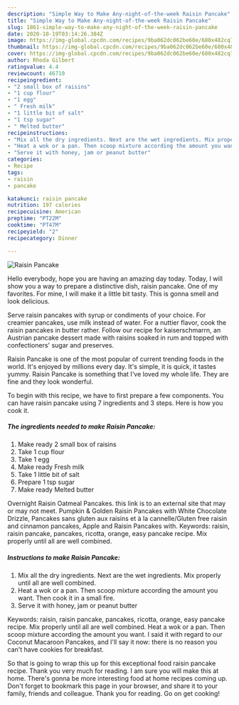 ```yaml
---
description: "Simple Way to Make Any-night-of-the-week Raisin Pancake"
title: "Simple Way to Make Any-night-of-the-week Raisin Pancake"
slug: 1861-simple-way-to-make-any-night-of-the-week-raisin-pancake
date: 2020-10-19T03:14:26.384Z
image: https://img-global.cpcdn.com/recipes/9ba062dc062be60e/680x482cq70/raisin-pancake-recipe-main-photo.jpg
thumbnail: https://img-global.cpcdn.com/recipes/9ba062dc062be60e/680x482cq70/raisin-pancake-recipe-main-photo.jpg
cover: https://img-global.cpcdn.com/recipes/9ba062dc062be60e/680x482cq70/raisin-pancake-recipe-main-photo.jpg
author: Rhoda Gilbert
ratingvalue: 4.4
reviewcount: 46710
recipeingredient:
- "2 small box of raisins"
- "1 cup flour"
- "1 egg"
- " Fresh milk"
- "1 little bit of salt"
- "1 tsp sugar"
- " Melted butter"
recipeinstructions:
- "Mix all the dry ingredients. Next are the wet ingredients. Mix properly until all are well combined."
- "Heat a wok or a pan. Then scoop mixture according the amount you want. Then cook it in a small fire."
- "Serve it with honey, jam or peanut butter"
categories:
- Recipe
tags:
- raisin
- pancake

katakunci: raisin pancake 
nutrition: 197 calories
recipecuisine: American
preptime: "PT22M"
cooktime: "PT47M"
recipeyield: "2"
recipecategory: Dinner

---
```



![Raisin Pancake](https://img-global.cpcdn.com/recipes/9ba062dc062be60e/680x482cq70/raisin-pancake-recipe-main-photo.jpg)

Hello everybody, hope you are having an amazing day today. Today, I will show you a way to prepare a distinctive dish, raisin pancake. One of my favorites. For mine, I will make it a little bit tasty. This is gonna smell and look delicious.

Serve raisin pancakes with syrup or condiments of your choice. For creamier pancakes, use milk instead of water. For a nuttier flavor, cook the raisin pancakes in butter rather. Follow our recipe for kaiserschmarrn, an Austrian pancake dessert made with raisins soaked in rum and topped with confectioners&#39; sugar and preserves.

Raisin Pancake is one of the most popular of current trending foods in the world. It's enjoyed by millions every day. It's simple, it is quick, it tastes yummy. Raisin Pancake is something that I've loved my whole life. They are fine and they look wonderful.


To begin with this recipe, we have to first prepare a few components. You can have raisin pancake using 7 ingredients and 3 steps. Here is how you cook it.

<!--inarticleads1-->

##### The ingredients needed to make Raisin Pancake:

1. Make ready 2 small box of raisins
1. Take 1 cup flour
1. Take 1 egg
1. Make ready  Fresh milk
1. Take 1 little bit of salt
1. Prepare 1 tsp sugar
1. Make ready  Melted butter


Overnight Raisin Oatmeal Pancakes. this link is to an external site that may or may not meet. Pumpkin &amp; Golden Raisin Pancakes with White Chocolate Drizzle, Pancakes sans gluten aux raisins et à la cannelle/Gluten free raisin and cinnamon pancakes, Apple and Raisin Pancakes with. Keywords: raisin, raisin pancake, pancakes, ricotta, orange, easy pancake recipe. Mix properly until all are well combined. 

<!--inarticleads2-->

##### Instructions to make Raisin Pancake:

1. Mix all the dry ingredients. Next are the wet ingredients. Mix properly until all are well combined.
1. Heat a wok or a pan. Then scoop mixture according the amount you want. Then cook it in a small fire.
1. Serve it with honey, jam or peanut butter


Keywords: raisin, raisin pancake, pancakes, ricotta, orange, easy pancake recipe. Mix properly until all are well combined. Heat a wok or a pan. Then scoop mixture according the amount you want. I said it with regard to our Coconut Macaroon Pancakes, and I&#39;ll say it now: there is no reason you can&#39;t have cookies for breakfast. 

So that is going to wrap this up for this exceptional food raisin pancake recipe. Thank you very much for reading. I am sure you will make this at home. There's gonna be more interesting food at home recipes coming up. Don't forget to bookmark this page in your browser, and share it to your family, friends and colleague. Thank you for reading. Go on get cooking!
